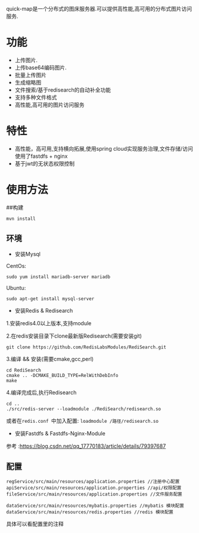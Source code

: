 quick-map是一个分布式的图床服务器.可以提供高性能,高可用的分布式图片访问服务.

# 功能

* 上传图片.
* 上传base64编码图片.
* 批量上传图片
* 生成缩略图
* 文件搜索/基于redisearch的自动补全功能
* 支持多种文件格式
* 高性能,高可用的图片访问服务

# 特性
* 高性能，高可用,支持横向拓展,使用spring cloud实现服务治理,文件存储/访问使用了fastdfs + nginx 
* 基于jwt的无状态权限控制

# 使用方法  

##构建
```
mvn install
```  

## 环境
* 安装Mysql

CentOs:  
```
sudo yum install mariadb-server mariadb
```  

Ubuntu:  
```
sudo apt-get install mysql-server
```  
* 安装Redis & Redisearch  

1.安装redis4.0以上版本,支持module

2.在redis安装目录下clone最新版Redisearch(需要安装git)
```
git clone https://github.com/RedisLabsModules/RediSearch.git
```  
3.编译 && 安装(需要cmake,gcc,perl)
```
cd RediSearch
cmake .. -DCMAKE_BUILD_TYPE=RelWithDebInfo
make
```  
4.编译完成后,执行Redisearch

```
cd ..
./src/redis-server --loadmodule ./RediSearch/redisearch.so
```

或者在```redis.conf ```中加入配置: ``` loadmodule /路径/redisearch.so ```


* 安装Fastdfs & Fastdfs-Nginx-Module

参考 :https://blog.csdn.net/qq_17770183/article/details/79397687

## 配置

```
regService/src/main/resources/application.properties //注册中心配置
apiService/src/main/resources/application.properties //api/权限配置
fileService/src/main/resources/application.properties //文件服务配置

dataService/src/main/resources/mybatis.properties //mybatis 模块配置
dataService/src/main/resources/redis.properties //redis 模块配置
```
具体可以看配置里的注释